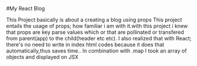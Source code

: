 #My React Blog
<p>This Project basically is about a creating a blog using props
This project entails the usage of props; how familiar i am with it.with this project i knew that props are key parse values which or that are pollinated or transfered from parent(app) to the child(header etc etc).
I also realized that with React; there's no need to write in index html codes because it does that automatically,thus saves time..
In combination with .map I took an array of objects and displayed on JSX</p>
